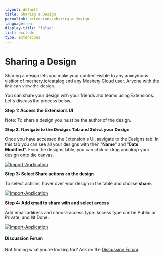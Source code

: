```yaml
---
layout: default
title: Sharing a Design
permalink: extensions/sharing-a-design
language: en
display-title: "false"
list: exclude
type: extensions
---
```


# Sharing a Design

Sharing a design lets you make your content visible to any anonymous visitior of meshery.io/catalog and any Meshery Cloud user. Anyone with the link can view the design.

You can share your design with your friends and teams using Extensions. Let's discuss the process below.

**Step 1: Access the Extensions UI**


Note: To share a design you must be the author of the design.


**Step 2: Navigate to the Designs Tab and Select your Design**


Once you have accessed the Extension's UI, navigate to the Designs tab. In this tab you can see all your designs with their "<b>Name</b>" and "<b>Date Modified</b>". From the designs table, you can click or drag and drop your design onto the canvas.

<a href="{{ site.baseurl }}/assets/img/meshmap/design.png"><img style="border-radius: 0.5%;" alt="Import-Application" style="width:800px;height:auto;" src="{{ site.baseurl }}/assets/img/meshmap/design.png" /></a>


**Step 3: Select Share actions on the design**

To select actions, hover over your design in the table and choose <b>share</b>. 

<a href="{{ site.baseurl }}/assets/img/meshmap/action-publish.png"><img style="border-radius: 0.5%;" alt="Import-Application" style="width:800px;height:auto;" src="{{ site.baseurl }}/assets/img/meshmap/action-share.png" /></a>


**Step 4: Add email to share with and select access**

Add email address and choose access type. Access type can be Public or Private, and hit Done. 

<a href="{{ site.baseurl }}/assets/img/meshmap/share-modal.png"><img style="border-radius: 0.5%;" alt="Import-Application" style="width:800px;height:auto;" src="{{ site.baseurl }}/assets/img/meshmap/share-modal.png" /></a>


<div class="alert alert-dark" role="alert">
<h4 class="alert-heading">Discussion Forum</h4>
Not finding what you're looking for? Ask on the <a href="https://discuss.layer5.io">Discussion Forum</a>.
</div>

